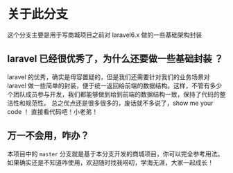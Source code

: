 # 关于此分支

这个分支主要是用于写商城项目之前对 laravel6.x 做的一些基础架构封装

## laravel 已经很优秀了，为什么还要做一些基础封装 ？

laravel 的优秀，确实是毋容置疑的，但是我们还需要针对我们的业务场景对 laravel 做一些简单的封装，便于统一返回给前端的数据结构。这样，不管有多少个团队成员参与开发，我们都能够做到给到前端的数据结构一致，保持了代码的整洁性和规范性。
总之优点还是很多很多的，废话就不多说了，show me your code ！ 直接看代码吧！小老弟！  

## 万一不会用，咋办？

本项目中的 `master` 分支就是基于本分支开发的商城项目，你可以完全参考用法。如果确实还是不知道咋使用，欢迎随时找我唠叨，学海无涯，大家一起成长！
